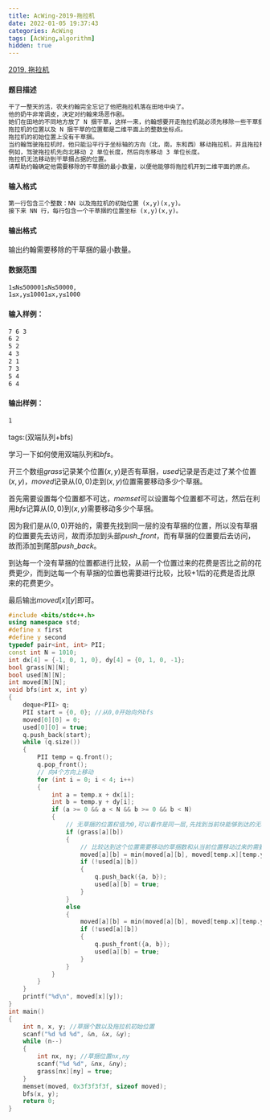 ```yaml
---
title: AcWing-2019-拖拉机
date: 2022-01-05 19:37:43
categories: AcWing
tags: [AcWing,algorithm]
hidden: true
---
```


[2019. 拖拉机](https://www.acwing.com/problem/content/description/2021/)

#### 题目描述

```txt
干了一整天的活，农夫约翰完全忘记了他把拖拉机落在田地中央了。
他的奶牛非常调皮，决定对约翰来场恶作剧。
她们在田地的不同地方放了 N 捆干草，这样一来，约翰想要开走拖拉机就必须先移除一些干草捆。
拖拉机的位置以及 N 捆干草的位置都是二维平面上的整数坐标点。
拖拉机的初始位置上没有干草捆。
当约翰驾驶拖拉机时，他只能沿平行于坐标轴的方向（北，南，东和西）移动拖拉机，并且拖拉机必须每次移动整数距离。
例如，驾驶拖拉机先向北移动 2 单位长度，然后向东移动 3 单位长度。
拖拉机无法移动到干草捆占据的位置。
请帮助约翰确定他需要移除的干草捆的最小数量，以便他能够将拖拉机开到二维平面的原点。
```

#### 输入格式

```txt
第一行包含三个整数：NN 以及拖拉机的初始位置 (x,y)(x,y)。
接下来 NN 行，每行包含一个干草捆的位置坐标 (x,y)(x,y)。
```

#### 输出格式

输出约翰需要移除的干草捆的最小数量。

#### 数据范围

```txt
1≤N≤500001≤N≤50000,
1≤x,y≤10001≤x,y≤1000
```

#### 输入样例：

```txt
7 6 3
6 2
5 2
4 3
2 1
7 3
5 4
6 4
```

#### 输出样例：

```txt
1
```

tags:(双端队列+bfs)

学习一下如何使用双端队列和$bfs$。

开三个数组$grass$记录某个位置$(x,y)$是否有草捆，$used$记录是否走过了某个位置$(x,y)$，$moved$记录从$(0,0)$走到$(x,y)$位置需要移动多少个草捆。

首先需要设置每个位置都不可达，$memset$可以设置每个位置都不可达，然后在利用$bfs$记算从$(0,0)$到$(x,y)$需要移动多少个草捆。

因为我们是从$(0,0)$开始的，需要先找到同一层的没有草捆的位置，所以没有草捆的位置要先去访问，故而添加到头部$push\_front$，而有草捆的位置要后去访问，故而添加到尾部$push\_back$。

到达每一个没有草捆的位置都进行比较，从前一个位置过来的花费是否比之前的花费更少，而到达每一个有草捆的位置也需要进行比较，比较+1后的花费是否比原来的花费更少。

最后输出$moved[x][y]$即可。

```cpp
#include <bits/stdc++.h>
using namespace std;
#define x first
#define y second
typedef pair<int, int> PII;
const int N = 1010;
int dx[4] = {-1, 0, 1, 0}, dy[4] = {0, 1, 0, -1};
bool grass[N][N];
bool used[N][N];
int moved[N][N];
void bfs(int x, int y)
{
    deque<PII> q;
    PII start = {0, 0}; //从0,0开始向外bfs
    moved[0][0] = 0;
    used[0][0] = true;
    q.push_back(start);
    while (q.size())
    {
        PII temp = q.front();
        q.pop_front();
        // 向4个方向上移动
        for (int i = 0; i < 4; i++)
        {
            int a = temp.x + dx[i];
            int b = temp.y + dy[i];
            if (a >= 0 && a < N && b >= 0 && b < N)
            {
                // 无草捆的位置权值为0,可以看作是同一层,先找到当前块能够到达的无草捆位置
                if (grass[a][b])
                {
                    // 比较达到这个位置需要移动的草捆数和从当前位置移动过来的需要移动的草捆数
                    moved[a][b] = min(moved[a][b], moved[temp.x][temp.y] + 1);
                    if (!used[a][b])
                    {
                        q.push_back({a, b});
                        used[a][b] = true;
                    }
                }
                else
                {
                    moved[a][b] = min(moved[a][b], moved[temp.x][temp.y]);
                    if (!used[a][b])
                    {
                        q.push_front({a, b});
                        used[a][b] = true;
                    }
                }
            }
        }
    }
    printf("%d\n", moved[x][y]);
}
int main()
{
    int n, x, y; //草捆个数以及拖拉机初始位置
    scanf("%d %d %d", &n, &x, &y);
    while (n--)
    {
        int nx, ny; //草捆位置nx,ny
        scanf("%d %d", &nx, &ny);
        grass[nx][ny] = true;
    }
    memset(moved, 0x3f3f3f3f, sizeof moved);
    bfs(x, y);
    return 0;
}
```

